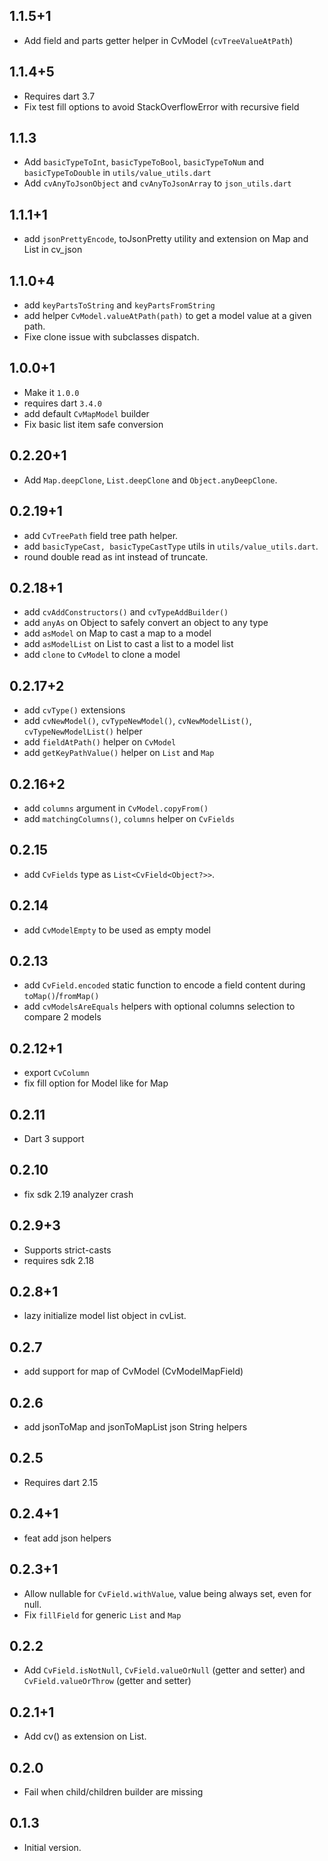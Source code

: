 ## 1.1.5+1

* Add field and parts getter helper in CvModel (`cvTreeValueAtPath`)

## 1.1.4+5

* Requires dart 3.7
* Fix test fill options to avoid StackOverflowError with recursive field

## 1.1.3

* Add `basicTypeToInt`, `basicTypeToBool`, `basicTypeToNum` and `basicTypeToDouble` in `utils/value_utils.dart`
* Add `cvAnyToJsonObject` and `cvAnyToJsonArray` to  `json_utils.dart`

## 1.1.1+1

* add `jsonPrettyEncode`, toJsonPretty utility and extension on Map and List in cv_json

## 1.1.0+4

* add `keyPartsToString` and `keyPartsFromString`
* add helper `CvModel.valueAtPath(path)` to get a model value at a given path.
* Fixe clone issue with subclasses dispatch.

## 1.0.0+1

* Make it `1.0.0`
* requires dart `3.4.0`
* add default `CvMapModel` builder
* Fix basic list item safe conversion

## 0.2.20+1

* Add `Map.deepClone`, `List.deepClone` and `Object.anyDeepClone`.
 
## 0.2.19+1

* add `CvTreePath` field tree path helper.
* add `basicTypeCast, basicTypeCastType` utils in `utils/value_utils.dart`.
* round double read as int instead of truncate.

## 0.2.18+1

* add `cvAddConstructors()` and `cvTypeAddBuilder()`
* add `anyAs` on Object to safely convert an object to any type
* add `asModel` on Map to cast a map to a model
* add `asModelList` on List to cast a list to a model list
* add `clone` to `CvModel` to clone a model

## 0.2.17+2

* add `cvType()` extensions
* add `cvNewModel()`, `cvTypeNewModel()`, `cvNewModelList()`, `cvTypeNewModelList()` helper
* add `fieldAtPath()` helper on `CvModel`
* add `getKeyPathValue()` helper on `List` and `Map`

## 0.2.16+2

* add `columns` argument in `CvModel.copyFrom()`
* add `matchingColumns()`, `columns` helper on `CvFields`

## 0.2.15

* add `CvFields` type as `List<CvField<Object?>>`.

## 0.2.14

* add `CvModelEmpty` to be used as empty model

## 0.2.13

* add `CvField.encoded` static function to encode a field content during `toMap()`/`fromMap()`
* add `cvModelsAreEquals` helpers with optional columns selection to compare 2 models

## 0.2.12+1

* export `CvColumn`
* fix fill option for Model like for Map

## 0.2.11

* Dart 3 support

## 0.2.10

* fix sdk 2.19 analyzer crash

## 0.2.9+3

* Supports strict-casts
* requires sdk 2.18

## 0.2.8+1

- lazy initialize model list object in cvList.

## 0.2.7

- add support for map of CvModel (CvModelMapField)

## 0.2.6

- add jsonToMap and jsonToMapList json String helpers

## 0.2.5

- Requires dart 2.15

## 0.2.4+1

- feat add json helpers

## 0.2.3+1

- Allow nullable for `CvField.withValue`, value being always set, even for null.
- Fix `fillField` for generic `List` and `Map`

## 0.2.2

- Add `CvField.isNotNull`, `CvField.valueOrNull` (getter and setter) and `CvField.valueOrThrow` (getter and setter)

## 0.2.1+1

- Add cv() as extension on List<Map>.

## 0.2.0

- Fail when child/children builder are missing

## 0.1.3

- Initial version.
